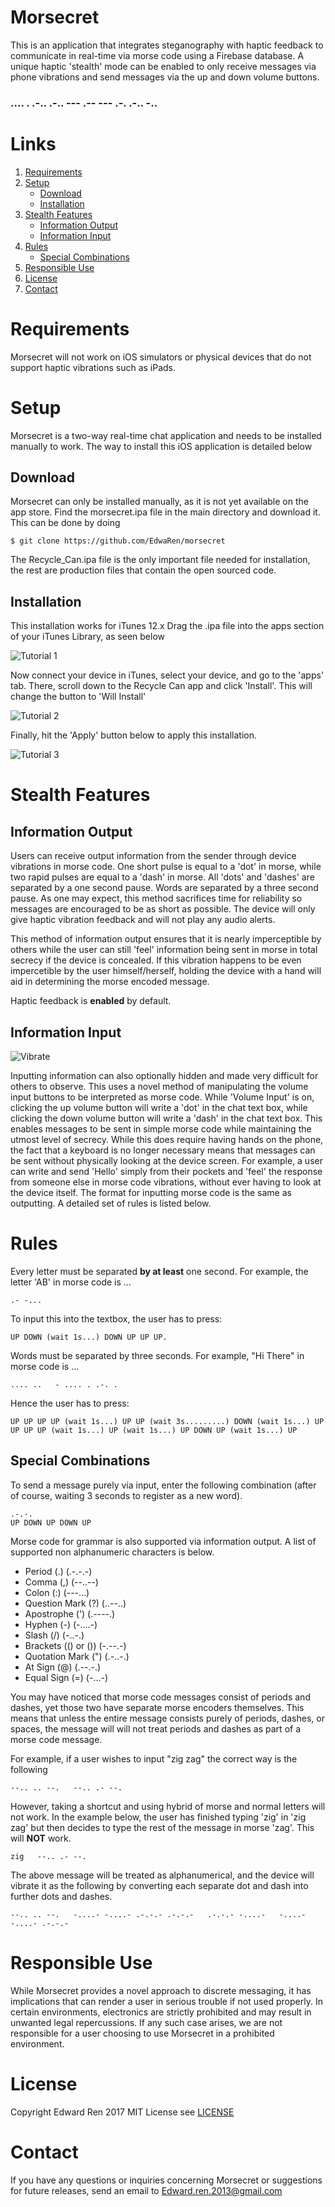 # Morsecret

This is an application that integrates steganography with haptic feedback to communicate in real-time via morse code using a Firebase database. A unique haptic 'stealth' mode can be enabled to only receive messages via phone vibrations and send messages via the up and down volume buttons.

### .... . .-.. .-.. ---  .-- --- .-. .-.. -..

# Links

1. [Requirements](#requirements)
2. [Setup](#setup)
   * [Download](#download)
   * [Installation](#installation)<br/>
3. [Stealth Features](#stealth-features)
   * [Information Output](#information-output)
   * [Information Input](#information-input)<br/>
4. [Rules](#rules)
   * [Special Combinations](#special-combinations)<br/>
5. [Responsible Use](#responsible-use)
6. [License](#license)
7. [Contact](#contact)

# Requirements
Morsecret will not work on iOS simulators or physical devices that do not support haptic vibrations such as iPads.

# Setup
Morsecret is a two-way real-time chat application and needs to be installed manually to work. The way to install this iOS application is detailed below

## Download
Morsecret can only be installed manually, as it is not yet available on the app store. Find the morsecret.ipa file in the main directory and download it. This can be done by doing

```
$ git clone https://github.com/EdwaRen/morsecret
```
The Recycle_Can.ipa file is the only important file needed for installation, the rest are production files that contain the open sourced code.

## Installation
This installation works for iTunes 12.x
Drag the .ipa file into the apps section of your iTunes Library, as seen below

![Tutorial 1](./images/tutorial_1.png)

Now connect your device in iTunes, select your device, and go to the 'apps' tab. There, scroll down to the Recycle Can app and click 'Install'. This will change the button to 'Will Install'

![Tutorial 2](./images/tutorial_2.png)

Finally, hit the 'Apply' button below to apply this installation.

![Tutorial 3](./images/tutorial_3.png)



# Stealth Features

## Information Output

Users can receive output information from the sender through device vibrations in morse code. One short pulse is equal to a 'dot' in morse, while two rapid pulses are equal to a 'dash' in morse. All 'dots' and 'dashes' are separated by a one second pause. Words are separated by a three second pause. As one may expect, this method sacrifices time for reliability so messages are encouraged to be as short as possible. The device will only give haptic vibration feedback and will not play any audio alerts.

This method of information output ensures that it is nearly imperceptible by others while the user can still 'feel' information being sent in morse in total secrecy if the device is concealed. If this vibration happens to be even impercetible by the user himself/herself, holding the device with a hand will aid in determining the morse encoded message.

Haptic feedback is **enabled** by default.

## Information Input

![Vibrate](./images/iphone_Controls.jpg)


Inputting information can also optionally hidden and made very difficult for others to observe. This uses a novel method of manipulating the volume input buttons to be interpreted as morse code. While 'Volume Input' is on, clicking the up volume button will write a 'dot' in the chat text box, while clicking the down volume button will write a 'dash' in the chat text box. This enables messages to be sent in simple morse code while maintaining the utmost level of secrecy. While this does require having hands on the phone, the fact that a keyboard is no longer necessary means that messages can be sent without physically looking at the device screen. For example, a user can write and send 'Hello' simply from their pockets and 'feel' the response from someone else in morse code vibrations, without ever having to look at the device itself. The format for inputting morse code is the same as outputting. A detailed set of rules is listed below.

# Rules
Every letter must be separated **by at least** one second. For example, the letter 'AB' in morse code is ...
```
.- -...
```
To input this into the textbox, the user has to press:
```
UP DOWN (wait 1s...) DOWN UP UP UP.
```


Words must be separated by three seconds. For example, "Hi There" in morse code is ...
```
.... ..   - .... . .-. .
```
Hence the user has to press:
```
UP UP UP UP (wait 1s...) UP UP (wait 3s.........) DOWN (wait 1s...) UP UP UP UP (wait 1s...) UP (wait 1s...) UP DOWN UP (wait 1s...) UP
```

## Special Combinations
To send a message purely via input, enter the following combination (after of course, waiting 3 seconds to register as a new word).
```
.-.-.
UP DOWN UP DOWN UP
```

Morse code for grammar is also supported via information output. A list of supported non alphanumeric characters is below.

* Period (.) (.-.-.-)
* Comma (,) (--..--)
* Colon (:) (---...)
* Question Mark (?) (..--..)
* Apostrophe (') (.----.)
* Hyphen (-) (-....-)
* Slash (/) (-..-.)
* Brackets (() or ()) (-.--.-)
* Quotation Mark (") (.-..-.)
* At Sign (@) (.--.-.)
* Equal Sign (=) (-...-)

You may have noticed that morse code messages consist of periods and dashes, yet those two have separate morse encoders themselves. This means that unless the entire message consists purely of periods, dashes, or spaces, the message will will not treat periods and dashes as part of a morse code message.

For example, if a user wishes to input "zig zag" the correct way is the following
```
--.. .. --.   --.. .- --.
```
However, taking a shortcut and using hybrid of morse and normal letters will not work. In the example below, the user has finished typing 'zig' in 'zig zag' but then decides to type the rest of the message in morse 'zag'. This will **NOT** work.
```
zig   --.. .- --.
```
The above message will be treated as alphanumerical, and the device will vibrate it as the following by converting each separate dot and dash into further dots and dashes.
```
--.. .. --.   -....- -....- .-.-.- .-.-.-   .-.-.- -....-   -....- -....- .-.-.-
```

# Responsible Use
While Morsecret provides a novel approach to discrete messaging, it has implications that can render a user in serious trouble if not used properly. In certain environments, electronics are strictly prohibited and may result in unwanted legal repercussions. If any such case arises, we are not responsible for a user choosing to use Morsecret in a prohibited environment.

# License
Copyright Edward Ren 2017
MIT License see [LICENSE](../blob/master/LICENSE)

# Contact
If you have any questions or inquiries concerning Morsecret or suggestions for future releases, send an email to Edward.ren.2013@gmail.com
